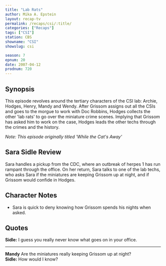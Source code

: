 ```yaml
---
title: "Lab Rats"
author: Mika A. Epstein
layout: recap-tv
permalink: /recaps/csi/:title/
categories: ["Recaps"]
tags: ["CSI"]
station: CBS
showname: "CSI"
showslug: csi

season: 7
epnum: 20
date: 2007-04-12
prodnum: 720  
---
```


## Synopsis

This episode revolves around the tertiary characters of the CSI lab: Archie, Hodges, Henry, Mandy and Wendy. After Grissom assigns out all the CSIs and goes to the morgue to work with Doc Robbins, Hodges collects the other 'lab rats' to go over the miniature crime scenes. Implying that Grissom has asked him to work on the case, Hodges leads the other techs through the crimes and the history.

_Note: This episode originally titled 'While the Cat's Away'_

## Sara Sidle Review

Sara handles a pickup from the CDC, where an outbreak of herpes 1 has run rampant through the office. On her return, Sara talks to one of the lab techs, who asks Sara if the miniatures are keeping Grissom up at night, and if Grissom would confide in Hodges.

## Character Notes

* Sara is quick to deny knowing how Grissom spends his nights when asked.

## Quotes

**Sidle:** I guess you really never know what goes on in your office.  

- - -

**Mandy** Are the miniatures really keeping Grissom up at night?  
**Sidle:** How would I know?

